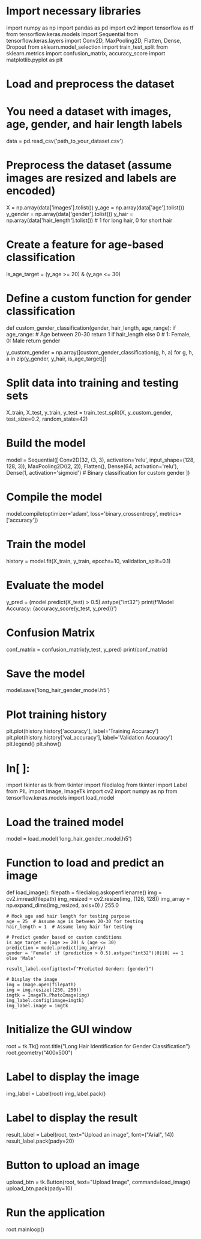 # Import necessary libraries
import numpy as np
import pandas as pd
import cv2
import tensorflow as tf
from tensorflow.keras.models import Sequential
from tensorflow.keras.layers import Conv2D, MaxPooling2D, Flatten, Dense, Dropout
from sklearn.model_selection import train_test_split
from sklearn.metrics import confusion_matrix, accuracy_score
import matplotlib.pyplot as plt

# Load and preprocess the dataset
# You need a dataset with images, age, gender, and hair length labels
data = pd.read_csv('path_to_your_dataset.csv')

# Preprocess the dataset (assume images are resized and labels are encoded)
X = np.array(data['images'].tolist())
y_age = np.array(data['age'].tolist())
y_gender = np.array(data['gender'].tolist())
y_hair = np.array(data['hair_length'].tolist()) # 1 for long hair, 0 for short hair

# Create a feature for age-based classification
is_age_target = (y_age >= 20) & (y_age <= 30)

# Define a custom function for gender classification
def custom_gender_classification(gender, hair_length, age_range):
    if age_range:  # Age between 20-30
        return 1 if hair_length else 0  # 1: Female, 0: Male
    return gender

y_custom_gender = np.array([custom_gender_classification(g, h, a) for g, h, a in zip(y_gender, y_hair, is_age_target)])

# Split data into training and testing sets
X_train, X_test, y_train, y_test = train_test_split(X, y_custom_gender, test_size=0.2, random_state=42)

# Build the model
model = Sequential([
    Conv2D(32, (3, 3), activation='relu', input_shape=(128, 128, 3)),
    MaxPooling2D((2, 2)),
    Flatten(),
    Dense(64, activation='relu'),
    Dense(1, activation='sigmoid')  # Binary classification for custom gender
])

# Compile the model
model.compile(optimizer='adam', loss='binary_crossentropy', metrics=['accuracy'])

# Train the model
history = model.fit(X_train, y_train, epochs=10, validation_split=0.1)

# Evaluate the model
y_pred = (model.predict(X_test) > 0.5).astype("int32")
print(f'Model Accuracy: {accuracy_score(y_test, y_pred)}')

# Confusion Matrix
conf_matrix = confusion_matrix(y_test, y_pred)
print(conf_matrix)

# Save the model
model.save('long_hair_gender_model.h5')

# Plot training history
plt.plot(history.history['accuracy'], label='Training Accuracy')
plt.plot(history.history['val_accuracy'], label='Validation Accuracy')
plt.legend()
plt.show()


# In[ ]:


import tkinter as tk
from tkinter import filedialog
from tkinter import Label
from PIL import Image, ImageTk
import cv2
import numpy as np
from tensorflow.keras.models import load_model

# Load the trained model
model = load_model('long_hair_gender_model.h5')

# Function to load and predict an image
def load_image():
    filepath = filedialog.askopenfilename()
    img = cv2.imread(filepath)
    img_resized = cv2.resize(img, (128, 128))
    img_array = np.expand_dims(img_resized, axis=0) / 255.0

    # Mock age and hair length for testing purpose
    age = 25  # Assume age is between 20-30 for testing
    hair_length = 1  # Assume long hair for testing

    # Predict gender based on custom conditions
    is_age_target = (age >= 20) & (age <= 30)
    prediction = model.predict(img_array)
    gender = 'Female' if (prediction > 0.5).astype("int32")[0][0] == 1 else 'Male'

    result_label.config(text=f"Predicted Gender: {gender}")

    # Display the image
    img = Image.open(filepath)
    img = img.resize((250, 250))
    imgtk = ImageTk.PhotoImage(img)
    img_label.config(image=imgtk)
    img_label.image = imgtk

# Initialize the GUI window
root = tk.Tk()
root.title("Long Hair Identification for Gender Classification")
root.geometry("400x500")

# Label to display the image
img_label = Label(root)
img_label.pack()

# Label to display the result
result_label = Label(root, text="Upload an image", font=("Arial", 14))
result_label.pack(pady=20)

# Button to upload an image
upload_btn = tk.Button(root, text="Upload Image", command=load_image)
upload_btn.pack(pady=10)

# Run the application
root.mainloop()
